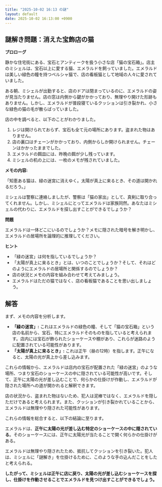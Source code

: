 ```yaml
---
title: "2025-10-02 16:13 の謎"
layout: default
date: 2025-10-02 16:13:00 +0900
---
```

## 謎解き問題：消えた宝飾店の猫

**プロローグ**

静かな住宅街にある、宝石とアンティークを扱う小さな店「猫の宝石箱」。店主のミシェルは、宝石以上に愛する猫、エメラルドを飼っていました。エメラルドは美しい緑色の瞳を持つペルシャ猫で、店の看板猫として地域の人々に愛されていました。

ある朝、ミシェルが出勤すると、店のドアは閉まっているのに、エメラルドの姿が見当たりません。店の窓は内側から鍵がかかっており、無理やり開けた形跡もありません。しかし、エメラルドが普段寝ているクッションは引き裂かれ、小さな緑色の猫の毛が散らばっていました。

店の中を調べると、以下のことがわかりました。

1.  レジは開けられておらず、宝石も全て元の場所にあります。盗まれた物はありません。
2.  店の裏口はチェーンがかかっており、内側からしか開けられません。チェーンはかかったままでした。
3.  エメラルドの餌皿には、昨晩の餌が少し残っています。
4.  ミシェルの机の上には、一枚のメモが残されていました。

**メモの内容:**

「知恵ある猫は、緑の迷宮に消えゆく。太陽が真上に来るとき、その道は開かれるだろう。」

ミシェルは警察に連絡しましたが、警察は「猫の家出」として、真剣に取り合ってくれません。しかし、ミシェルにとってエメラルドは家族同然。あなたはミシェルの代わりに、エメラルドを探し出すことができるでしょうか？

**問題**

エメラルドは一体どこにいるのでしょうか？メモに隠された暗号を解き明かし、エメラルドの居場所を論理的に推理してください。

**ヒント**

*   「緑の迷宮」は何を指しているでしょうか？
*   「太陽が真上に来るとき」とは、いつのことでしょうか？そして、それはどのようにエメラルドの居場所と関係するのでしょうか？
*   店の状況とメモの内容を組み合わせて考えてみましょう。
*   エメラルドはただの猫ではなく、店の看板猫であることを思い出しましょう。

## 解答

まず、メモの内容を分析します。

*   **「緑の迷宮」:** これはエメラルドの緑色の瞳、そして「猫の宝石箱」という店の名前から、宝石、特にエメラルドそのものを指していると考えられます。店内には宝石が飾られたショーケースや棚があり、これらが迷路のように配置されている可能性があります。
*   **「太陽が真上に来るとき」:** これは正午（昼の12時）を指します。正午になると、太陽の光が真上から差し込みます。

これらの情報から、エメラルドは店内の宝石が配置された「緑の迷宮」のような場所、つまり宝石のショーケースの中に隠されている可能性が高いです。そして、正午に太陽の光が差し込むことで、何らかの仕掛けが作動し、エメラルドが隠された場所への道が開かれると解釈できます。

店の状況から、盗まれた物はないため、犯人は泥棒ではなく、エメラルドを隠しただけであると考えられます。また、クッションが引き裂かれていることから、エメラルドは無理やり隠された可能性があります。

これらの情報を総合すると、以下の結論に至ります。

エメラルドは、**正午に太陽の光が差し込む特定のショーケースの中に隠されている**。そのショーケースには、正午に太陽光が当たることで開く何らかの仕掛けがある。

エメラルドは無理やり隠されたため、抵抗してクッションを引き裂いた。犯人は、ミシェルに「謎解き」を仕掛けるために、このような手の込んだことをしたと考えられる。

**したがって、ミシェルは正午に店に戻り、太陽の光が差し込むショーケースを探し、仕掛けを作動させることでエメラルドを見つけ出すことができるでしょう。**
